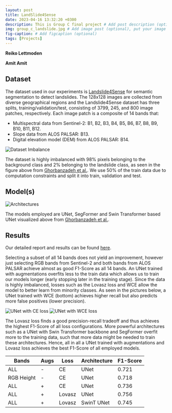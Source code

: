 ```yaml
---
layout: post
title: LandSlide4Sense
date: 2023-04-16 13:32:20 +0300
description: This is Group C final project # Add post description (optional)
img: group_c_landslide.jpg # Add image post (optional), put your image in assets/img/
fig-caption: # Add figcaption (optional)
tags: [Projects]
---
```

<html>
<body>
    <p><strong>Reiko Lettmoden</strong></p>
    <p><strong>Amit Amit</strong></p>
</body>
</html>

## Dataset
The dataset used in our experiments is [Landslide4Sense](https://github.com/iarai/Landslide4Sense-2022) for semantic segmentation to detect landslides. The 128x128 images are collected from diverse geographical regions and the Landslide4Sense dataset has three splits, training/validation/test, consisting of 3799, 245, and 800 image patches, respectively. Each image patch is a composite of 14 bands that:


- Multispectral data from Sentinel-2: B1, B2, B3, B4, B5, B6, B7, B8, B9, B10, B11, B12.
- Slope data from ALOS PALSAR: B13.
- Digital elevation model (DEM) from ALOS PALSAR: B14.

![Dataset Imbalance]({{site.baseurl}}/assets/img/group_c_landslide_imbalance.png)

The dataset is highly imbalanced with 98% pixels belonging to the background class and 2% belonging to the landslide class, as seen in the figure above from [Ghorbanzadeh et al.](https://ieeexplore.ieee.org/iel7/4609443/4609444/09944085.pdf). We use 50% of the train data due to computation constraints and split it into train, validation and test.

## Model(s)

![Architectures]({{site.baseurl}}/assets/img/group_C_architectures.png)

The models employed are UNet, SegFormer and Swin Transformer based UNet visualized above from [Ghorbanzadeh et al.](https://ieeexplore.ieee.org/iel7/4609443/4609444/09944085.pdf). 

## Results

Our detailed report and results can be found [here](https://de.overleaf.com/read/zdqbcdhzyhbf).

Selecting a subset of all 14 bands does not yield an improvement, however just selecting RGB bands from Sentinel-2 and both bands from ALOS PALSAR achieve almost as good F1-Score as all 14 bands. An UNet trained with augmentations overfits less to the train data which allows us to train our models longer (early stopping later in the training stage). Since the data is highly imbalanced, losses such as the Lovasz loss and WCE allow the model to better learn from minority classes. As seen in the pictures below, a UNet trained with WCE (bottom) achieves higher recall but also predicts more false positives (lower precision). 

![UNet with CE loss]({{site.baseurl}}/assets/img/group_c_803_UNet_base_all_aug_e100.png)
![UNet with WCE loss]({{site.baseurl}}/assets/img/group_c_803_UNet_base_aug_wec_10_e100.png)

The Lovasz loss finds a good precision-recall tradeoff and thus achieves the highest F1-Score of all loss configurations. More powerful architectures such as a UNet with Swin Transformer backbone and SegFormer overfit more to the training data, such that more data might be needed to train these architectures. Hence, all in all a UNet trained with augmentations and Lovasz loss achieves the best F1-Score of all employed models.


| Bands      | Augs | Loss   | Architecture | F1-Score     |
|------------|------|--------|--------------|--------------|
| ALL        | -    | CE     | UNet         | 0.721        |
| RGB Height | -    | CE     | UNet         | 0.718        |
| ALL        | +    | CE     | UNet         | 0.736        |
| ALL        | +    | Lovasz | UNet         | 0.756        |
| ALL        | +    | Lovasz | SwinT UNet   | 0.745        |
